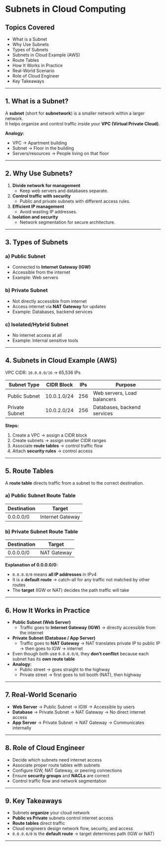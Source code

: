 # Subnets in Cloud Computing

## Topics Covered
- What is a Subnet
- Why Use Subnets
- Types of Subnets
- Subnets in Cloud Example (AWS)
- Route Tables
- How It Works in Practice
- Real-World Scenario
- Role of Cloud Engineer
- Key Takeaways

---

## 1. What is a Subnet?
A **subnet** (short for **subnetwork**) is a smaller network within a larger network.  
It helps organize and control traffic inside your **VPC (Virtual Private Cloud)**.

**Analogy:**  
- VPC → Apartment building  
- Subnet → Floor in the building  
- Servers/resources → People living on that floor  

---

## 2. Why Use Subnets?
1. **Divide network for management**  
   - Keep web servers and databases separate.  
2. **Control traffic with security**  
   - Public and private subnets with different access rules.  
3. **Efficient IP management**  
   - Avoid wasting IP addresses.  
4. **Isolation and security**  
   - Network segmentation for secure architecture.  

---

## 3. Types of Subnets
### a) Public Subnet
- Connected to **Internet Gateway (IGW)**  
- Accessible from the internet  
- Example: Web servers  

### b) Private Subnet
- Not directly accessible from internet  
- Access internet via **NAT Gateway** for updates  
- Example: Databases, backend services  

### c) Isolated/Hybrid Subnet
- No internet access at all  
- Example: Internal sensitive tools  

---

## 4. Subnets in Cloud Example (AWS)
VPC CIDR: `10.0.0.0/16` → 65,536 IPs  

| Subnet Type   | CIDR Block    | IPs  | Purpose                    |
|---------------|---------------|------|----------------------------|
| Public Subnet | 10.0.1.0/24  | 256  | Web servers, Load balancers|
| Private Subnet| 10.0.2.0/24  | 256  | Databases, backend services|

**Steps:**
1. Create a VPC → assign a CIDR block  
2. Create subnets → assign smaller CIDR ranges  
3. Associate **route tables** → control traffic flow  
4. Attach **security rules** → control access  

---

## 5. Route Tables
A **route table** directs traffic from a subnet to the correct destination.

### a) Public Subnet Route Table
| Destination | Target          |
|-------------|----------------|
| 0.0.0.0/0   | Internet Gateway|

### b) Private Subnet Route Table
| Destination | Target         |
|-------------|---------------|
| 0.0.0.0/0   | NAT Gateway    |

**Explanation of 0.0.0.0/0:**  
- `0.0.0.0/0` means **all IP addresses** in IPv4  
- It is a **default route** → catch-all for any traffic not matched by other routes  
- The **target** (IGW or NAT) decides the path traffic will take  

---

## 6. How It Works in Practice
- **Public Subnet (Web Server)**  
  - Traffic goes to **Internet Gateway (IGW)** → directly accessible from the internet  
- **Private Subnet (Database / App Server)**  
  - Traffic goes to **NAT Gateway** → NAT translates private IP to public IP → then goes to IGW → internet  
- Even though both use `0.0.0.0/0`, they **don’t conflict** because each subnet has its **own route table**  
- **Analogy:**  
  - Public street → goes straight to the highway  
  - Private street → first goes to toll booth (NAT), then highway  

---

## 7. Real-World Scenario
- **Web Server** → Public Subnet → IGW → Accessible by users  
- **Database** → Private Subnet → NAT Gateway → No direct internet access  
- **App Server** → Private Subnet → NAT Gateway → Communicates internally  

---

## 8. Role of Cloud Engineer
- Decide which subnets need internet access  
- Associate proper route tables with subnets  
- Configure IGW, NAT Gateway, or peering connections  
- Ensure **security groups** and **NACLs** are correct  
- Control traffic flow and network segmentation  

---

## 9. Key Takeaways
- Subnets **organize** your cloud network  
- **Public vs Private** subnets control internet access  
- **Route tables** direct traffic  
- Cloud engineers design network flow, security, and access  
- `0.0.0.0/0` is the **default route** → target determines path (IGW or NAT)  

---
